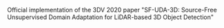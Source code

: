 Official implementation of the 3DV 2020 paper "SF-UDA-3D: Source-Free Unsupervised Domain Adaptation for LiDAR-based 3D Object Detection"


